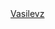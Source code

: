 <!DOCTYPE html>
<html lang="en-US">
<head>
  <title>Radix</title>
</head>
<body>
<a href="vasilevz.html">Vasilevz</a>
</body>
</html>
